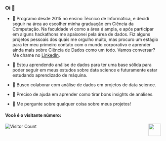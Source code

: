 ### Oi 👋

- 🔭 Programo desde 2015 no ensino Técnico de Informática, e decidi seguir na área ao escolher minha graduação em Ciência da Computação.
Na faculdade vi como a área é ampla, e após participar em alguns hackathons me apaixonei pela área de dados.
Fiz alguns projetos pessoais dos quais me orgulho muito, mas procuro um estágio para ter meu primeiro contato com o mundo corporativo  e aprender ainda mais sobre Ciência de Dados como um todo.
Vamos conversar? Me chame no [LinkedIn](https://www.linkedin.com/in/eric-velasco-de-paula-mendes/).

- 🌱 Estou aprendendo análise de dados para ter uma base sólida para poder seguir em meus estudos sobre data science e futuramente estar estudando aprendizado de máquina.

- 👯 Busco colaborar com análise de dados em projetos de data science.

- 🤔 Preciso de ajuda em aprender como tirar bons insights de análises.

- 💬 Me pergunte sobre qualquer coisa sobre meus projetos!


#### Você é o visitante número: 
![Visitor Count](https://profile-counter.glitch.me/Eric-Mendes/count.svg)   [<img src="https://upload.wikimedia.org/wikipedia/commons/thumb/e/e9/Linkedin_icon.svg/1200px-Linkedin_icon.svg.png" width=40 align="right">](https://www.linkedin.com/in/eric-velasco-de-paula-mendes/)

<!--
**Eric-Mendes/Eric-Mendes** is a ✨ _special_ ✨ repository because its `README.md` (this file) appears on your GitHub profile.

Here are some ideas to get you started:

- 🔭 I’m currently working on ...
- 🌱 I’m currently learning ...
- 👯 I’m looking to collaborate on ...
- 🤔 I’m looking for help with ...
- 💬 Ask me about ...
- 📫 How to reach me: ...
- 😄 Pronouns: ...
- ⚡ Fun fact: ...
-->
